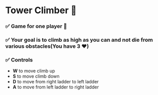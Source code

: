 <h1>Tower Climber 🏰</h1> 

<h3>✅ Game for one player 💪</h3>

<h3>✅ Your goal is to climb as high as you can and not die from various obstacles(You have 3 ❤️)</h3>

<h3>✅ Controls </h3>
<ul>
  <li> <strong>W</strong> to move climb up</li>
  <li> <strong>S</strong> to move climb down</li>
  <li> <strong>D</strong> to move from right ladder to left ladder</li>
  <li> <strong>A</strong> to move from left ladder to right ladder</li>
</ul>





